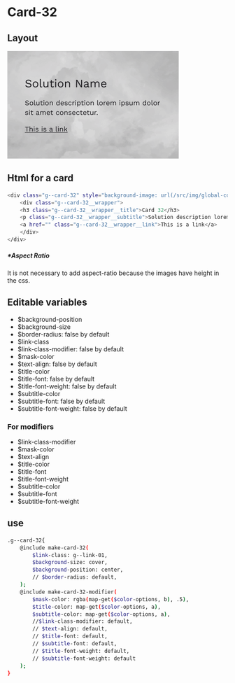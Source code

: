 # Card-32

## Layout

![alt text][card-32]

[card-32]: /src/img/global-components/card/card-32.png

## Html for a card

```sh
<div class="g--card-32" style="background-image: url(/src/img/global-components/bg-placeholder.jpg);">
    <div class="g--card-32__wrapper">
    <h3 class="g--card-32__wrapper__title">Card 32</h3>
    <p class="g--card-32__wrapper__subtitle">Solution description lorem ipsum dolor sit amet consectetur.</p>
    <a href="" class="g--card-32__wrapper__link">This is a link</a>
    </div>
</div>
```

##### \*Aspect Ratio

It is not necessary to add aspect-ratio because the images have height in the css.

## Editable variables

- $background-position
- $background-size
- $border-radius: false by default
- $link-class
- $link-class-modifier: false by default
- $mask-color
- $text-align: false by default
- $title-color
- $title-font: false by default
- $title-font-weight: false by default
- $subtitle-color
- $subtitle-font: false by default
- $subtitle-font-weight: false by default

### For modifiers

- $link-class-modifier
- $mask-color
- $text-align
- $title-color
- $title-font
- $title-font-weight
- $subtitle-color
- $subtitle-font
- $subtitle-font-weight

## use

```sh
.g--card-32{
    @include make-card-32(
        $link-class: g--link-01,
        $background-size: cover,
        $background-position: center,
        // $border-radius: default,
    );
    @include make-card-32-modifier(
        $mask-color: rgba(map-get($color-options, b), .5),
        $title-color: map-get($color-options, a),
        $subtitle-color: map-get($color-options, a),
        //$link-class-modifier: default,
        // $text-align: default,
        // $title-font: default,
        // $subtitle-font: default,
        // $title-font-weight: default,
        // $subtitle-font-weight: default
    );
}
```
